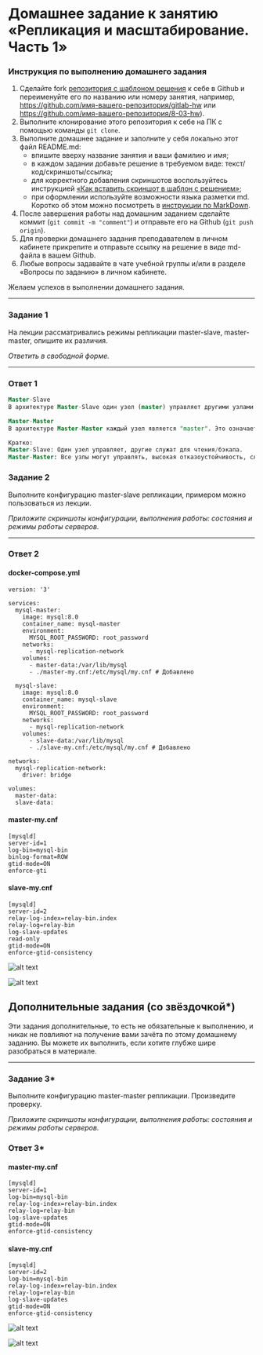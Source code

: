 # Домашнее задание к занятию «Репликация и масштабирование. Часть 1»

### Инструкция по выполнению домашнего задания

1. Сделайте fork [репозитория c шаблоном решения](https://github.com/netology-code/sys-pattern-homework) к себе в Github и переименуйте его по названию или номеру занятия, например, https://github.com/имя-вашего-репозитория/gitlab-hw или https://github.com/имя-вашего-репозитория/8-03-hw).
2. Выполните клонирование этого репозитория к себе на ПК с помощью команды `git clone`.
3. Выполните домашнее задание и заполните у себя локально этот файл README.md:
   - впишите вверху название занятия и ваши фамилию и имя;
   - в каждом задании добавьте решение в требуемом виде: текст/код/скриншоты/ссылка;
   - для корректного добавления скриншотов воспользуйтесь инструкцией [«Как вставить скриншот в шаблон с решением»](https://github.com/netology-code/sys-pattern-homework/blob/main/screen-instruction.md);
   - при оформлении используйте возможности языка разметки md. Коротко об этом можно посмотреть в [инструкции по MarkDown](https://github.com/netology-code/sys-pattern-homework/blob/main/md-instruction.md).
4. После завершения работы над домашним заданием сделайте коммит (`git commit -m "comment"`) и отправьте его на Github (`git push origin`).
5. Для проверки домашнего задания преподавателем в личном кабинете прикрепите и отправьте ссылку на решение в виде md-файла в вашем Github.
6. Любые вопросы задавайте в чате учебной группы и/или в разделе «Вопросы по заданию» в личном кабинете.

Желаем успехов в выполнении домашнего задания.

---

### Задание 1

На лекции рассматривались режимы репликации master-slave, master-master, опишите их различия.

*Ответить в свободной форме.*

---

### Ответ 1

```sql
Master-Slave
В архитектуре Master-Slave один узел (master) управляет другими узлами (slaves). Узел "master" является главным, отвечает за обработку запросов, и он управляет узлами "slave". Узлы "slave" обычно содержат копии данных и обслуживают запросы на чтение или используются для бэкапа и восстановления. Если "master" узел выходит из строя, один из "slave" узлов может заменить его, но это требует дополнительной конфигурации и управления.

Master-Master
В архитектуре Master-Master каждый узел является "master". Это означает, что каждый узел может обрабатывать запросы на запись (и чтение), и изменения синхронизируются между всеми узлами "master". Это обеспечивает высокую доступность и отказоустойчивость, так как если один из узлов выходит из строя, другой узел может продолжать обрабатывать запросы. Однако, такая конфигурация более сложна в управлении и может привести к конфликтам данных.

Кратко:
Master-Slave: Один узел управляет, другие служат для чтения/бэкапа.
Master-Master: Все узлы могут управлять, высокая отказоустойчивость, сложнее в управлении.
```

### Задание 2

Выполните конфигурацию master-slave репликации, примером можно пользоваться из лекции.

*Приложите скриншоты конфигурации, выполнения работы: состояния и режимы работы серверов.*

---
### Ответ 2

#### docker-compose.yml
``` 
version: '3'

services:
  mysql-master:
    image: mysql:8.0
    container_name: mysql-master
    environment:
      MYSQL_ROOT_PASSWORD: root_password
    networks:
      - mysql-replication-network
    volumes:
      - master-data:/var/lib/mysql
      - ./master-my.cnf:/etc/mysql/my.cnf # Добавлено

  mysql-slave:
    image: mysql:8.0
    container_name: mysql-slave
    environment:
      MYSQL_ROOT_PASSWORD: root_password
    networks:
      - mysql-replication-network
    volumes:
      - slave-data:/var/lib/mysql
      - ./slave-my.cnf:/etc/mysql/my.cnf # Добавлено

networks:
  mysql-replication-network:
    driver: bridge

volumes:
  master-data:
  slave-data:
```

#### master-my.cnf
``` 
[mysqld]
server-id=1
log-bin=mysql-bin
binlog-format=ROW
gtid-mode=ON
enforce-gti
``` 

#### slave-my.cnf

```
[mysqld]
server-id=2
relay-log-index=relay-bin.index
relay-log=relay-bin
log-slave-updates
read-only
gtid-mode=ON
enforce-gtid-consistency
```
![alt text](https://github.com/shatskiy-O/sdb-homeworks/blob/main/images/31.png)

![alt text](https://github.com/shatskiy-O/sdb-homeworks/blob/main/images/32.png)


## Дополнительные задания (со звёздочкой*)
Эти задания дополнительные, то есть не обязательные к выполнению, и никак не повлияют на получение вами зачёта по этому домашнему заданию. Вы можете их выполнить, если хотите глубже шире разобраться в материале.

---

### Задание 3* 

Выполните конфигурацию master-master репликации. Произведите проверку.

*Приложите скриншоты конфигурации, выполнения работы: состояния и режимы работы серверов.*


### Ответ 3* 

#### master-my.cnf
``` 
[mysqld]
server-id=1 
log-bin=mysql-bin
relay-log-index=relay-bin.index
relay-log=relay-bin
log-slave-updates
gtid-mode=ON
enforce-gtid-consistency
```

#### slave-my.cnf
```
[mysqld]
server-id=2 
log-bin=mysql-bin
relay-log-index=relay-bin.index
relay-log=relay-bin
log-slave-updates
gtid-mode=ON
enforce-gtid-consistency
```
![alt text](https://github.com/shatskiy-O/sdb-homeworks/blob/main/images/33.png)

![alt text](https://github.com/shatskiy-O/sdb-homeworks/blob/main/images/34.png)